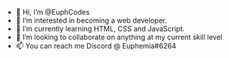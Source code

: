 - 👋 Hi, I’m @EuphCodes
- 👀 I’m interested in becoming a web developer.
- 🌱 I’m currently learning HTML, CSS and JavaScript.
- 💞️ I’m looking to collaborate on anything at my current skill level
- 📫 You can reach me Discord @ Euphemia#6264

<!---
EuphCodes/EuphCodes is a ✨ special ✨ repository because its `README.md` (this file) appears on your GitHub profile.
You can click the Preview link to take a look at your changes.
--->
